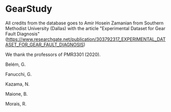 # GearStudy

All credits from the database goes to Amir Hosein Zamanian from Southern Methodist University (Dallas) with the article "Experimental Dataset for Gear Fault Diagnosis" (https://www.researchgate.net/publication/303792317_EXPERIMENTAL_DATASET_FOR_GEAR_FAULT_DIAGNOSIS)

We thank the professors of PMR3301 (2020).

Belém, G.

Fanucchi, G.

Kazama, N.

Maione, B.

Morais, R.
